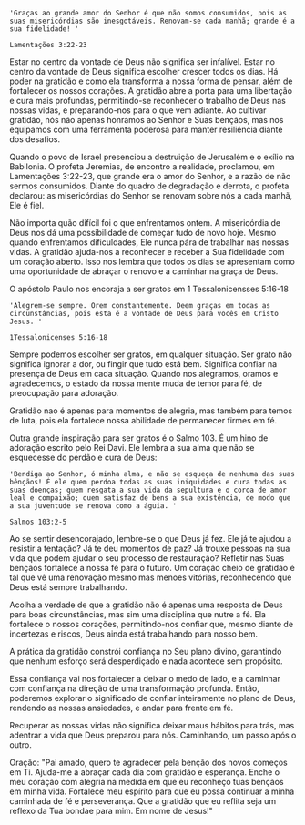 ```
'Graças ao grande amor do Senhor é que não somos consumidos, pois as suas misericórdias são inesgotáveis. Renovam‑se cada manhã; grande é a sua fidelidade! '

Lamentações 3:22-23
```
Estar no centro da vontade de Deus não significa ser infalível. Estar no centro da vontade de Deus significa escolher crescer todos os dias. Há poder na gratidão e como ela transforma a nossa forma de pensar, além de fortalecer os nossos corações. A gratidão abre a porta para uma libertação e cura mais profundas, permitindo-se reconhecer o trabalho de Deus nas nossas vidas, e preparando-nos para o que vem adiante. Ao cultivar gratidão, nós não apenas honramos ao Senhor e Suas bençãos, mas nos equipamos com uma ferramenta poderosa para manter resiliência diante dos desafios.

Quando o povo de Israel presenciou a destruição de Jerusalém e o exílio na Babilonia. O profeta Jeremias, de encontro a realidade, proclamou, em Lamentações 3:22-23, que grande era o amor do Senhor, e a razão de não sermos consumidos. Diante do quadro de degradação e derrota, o profeta declarou: as misericórdias do Senhor se renovam sobre nós a cada manhã, Ele é fiel.

Não importa quão difícil foi o que enfrentamos ontem. A misericórdia de Deus nos dá uma possibilidade de começar tudo de novo hoje. Mesmo quando enfrentamos dificuldades, Ele nunca pára de trabalhar nas nossas vidas. A gratidão ajuda-nos a reconhecer e receber a Sua fidelidade com um coração aberto. Isso nos lembra que todos os dias se apresentam como uma oportunidade de abraçar o renovo e a caminhar na graça de Deus.

O apóstolo Paulo nos encoraja a ser gratos em 1 Tessalonicensses 5:16-18

```
'Alegrem‑se sempre. Orem constantemente. Deem graças em todas as circunstâncias, pois esta é a vontade de Deus para vocês em Cristo Jesus. '

1Tessalonicenses 5:16-18
```

Sempre podemos escolher ser gratos, em qualquer situação. Ser grato não significa ignorar a dor, ou fingir que tudo está bem. Significa confiar na presença de Deus em cada situação. Quando nos alegramos, oramos e agradecemos, o estado da nossa mente muda de temor para fé, de preocupação para adoração.

Gratidão nao é apenas para momentos de alegria, mas também para temos de luta, pois ela fortalece nossa abilidade de permanecer firmes em fé.

Outra grande inspiração para ser gratos é o Salmo 103. É um hino de adoração escrito pelo Rei Davi. Ele lembra a sua alma que não se esquecesse do perdão e cura de Deus:

```
'Bendiga ao Senhor, ó minha alma, e não se esqueça de nenhuma das suas bênçãos! É ele quem perdoa todas as suas iniquidades e cura todas as suas doenças; quem resgata a sua vida da sepultura e o coroa de amor leal e compaixão; quem satisfaz de bens a sua existência, de modo que a sua juventude se renova como a águia. '

Salmos 103:2-5
```

Ao se sentir desencorajado, lembre-se o que Deus já fez. Ele já te ajudou a resistir a tentação? Já te deu momentos de paz? Já trouxe pessoas na sua vida que podem ajudar o seu processo de restauração? 
Refletir nas Suas bençãos fortalece a nossa fé para o futuro. Um coração cheio de gratidão é tal que vê uma renovação mesmo mas menoes vitórias, reconhecendo que Deus está sempre trabalhando.

Acolha a verdade de que a gratidão não é apenas uma resposta de Deus para boas circunstâncias, mas sim uma disciplina que nutre a fé. Ela fortalece o nossos corações, permitindo-nos confiar que, mesmo diante de incertezas e riscos, Deus ainda está trabalhando para nosso bem.

A prática da gratidão constrói confiança no Seu plano divino, garantindo que nenhum esforço será desperdiçado e nada acontece sem propósito.

Essa confiança vai nos fortalecer a deixar o medo de lado, e a caminhar com confiança na direção de uma transformação profunda. Então, poderemos explorar o significado de confiar inteiramente no plano de Deus, rendendo as nossas ansiedades, e andar para frente em fé.

Recuperar as nossas vidas não significa deixar maus hábitos para trás, mas adentrar a vida que Deus preparou para nós. Caminhando, um passo após o outro.

Oração: 
"Pai amado, quero te agradecer pela benção dos novos começos em Ti. Ajuda-me a abraçar cada dia com gratidão e esperança. Enche o meu coração com alegria na medida em que eu reconheço tuas bençãos em minha vida. Fortalece meu espírito para que eu possa continuar a minha caminhada de fé e perseverança. Que a gratidão que eu reflita seja um reflexo da Tua bondae para mim.
Em nome de Jesus!"
